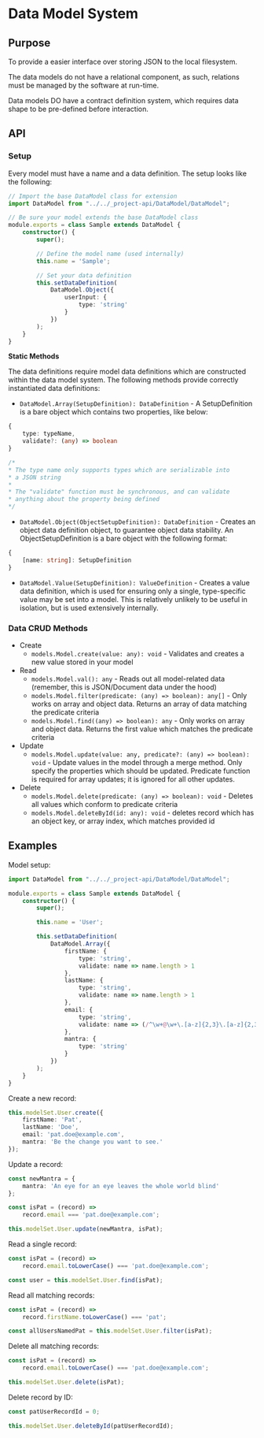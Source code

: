 # Data Model System #

## Purpose ##

To provide a easier interface over storing JSON to the local filesystem.

The data models do not have a relational component, as such, relations must be managed by the software at run-time.

Data models DO have a contract definition system, which requires data shape to be pre-defined before interaction.

## API ##

### Setup ###

Every model must have a name and a data definition.  The setup looks like the following:

```typescript
// Import the base DataModel class for extension
import DataModel from "../../_project-api/DataModel/DataModel";

// Be sure your model extends the base DataModel class
module.exports = class Sample extends DataModel {
    constructor() {
        super();

        // Define the model name (used internally)
        this.name = 'Sample';

        // Set your data definition
        this.setDataDefinition(
            DataModel.Object({
                userInput: {
                    type: 'string'
                }
            })
        );
    }
}
```

**Static Methods**

The data definitions require model data definitions which are constructed within the data model system.  The following methods provide correctly instantiated data definitions:

- `DataModel.Array(SetupDefinition): DataDefinition` - A SetupDefinition is a bare object which contains two properties, like below:

```typescript
{
    type: typeName,
    validate?: (any) => boolean
}

/*
* The type name only supports types which are serializable into 
* a JSON string
*
* The "validate" function must be synchronous, and can validate 
* anything about the property being defined
*/
```

- `DataModel.Object(ObjectSetupDefinition): DataDefinition` - Creates an object data definition object, to guarantee object data stability. An ObjectSetupDefinition is a bare object with the following format:

```typescript
{
    [name: string]: SetupDefinition
}
```

- `DataModel.Value(SetupDefinition): ValueDefinition` - Creates a value data definition, which is used for ensuring only a single, type-specific value may be set into a model. This is relatively unlikely to be useful in isolation, but is used extensively internally.

### Data CRUD Methods ###

- Create
    - `models.Model.create(value: any): void` - Validates and creates a new value stored in your model
- Read
    - `models.Model.val(): any` - Reads out all model-related data (remember, this is JSON/Document data under the hood)
    - `models.Model.filter(predicate: (any) => boolean): any[]` - Only works on array and object data. Returns an array of data matching the predicate criteria
    - `models.Model.find((any) => boolean): any` - Only works on array and object data. Returns the first value which matches the predicate criteria
- Update
    - `models.Model.update(value: any, predicate?: (any) => boolean): void` - Update values in the model through a merge method. Only specify the properties which should be updated. Predicate function is required for array updates; it is ignored for all other updates.
- Delete
    - `models.Model.delete(predicate: (any) => boolean): void` - Deletes all values which conform to predicate criteria
    - `models.Model.deleteById(id: any): void` - deletes record which has an object key, or array index, which matches provided id

## Examples ##

Model setup:

```typescript
import DataModel from "../../_project-api/DataModel/DataModel";

module.exports = class Sample extends DataModel {
    constructor() {
        super();

        this.name = 'User';

        this.setDataDefinition(
            DataModel.Array({
                firstName: {
                    type: 'string',
                    validate: name => name.length > 1
                },
                lastName: {
                    type: 'string',
                    validate: name => name.length > 1
                },
                email: {
                    type: 'string',
                    validate: name => (/^\w+@\w+\.[a-z]{2,3}\.[a-z]{2,3}$/i).test(name);
                },
                mantra: {
                    type: 'string'
                }
            })
        );
    }
}
```

Create a new record:

```typescript
this.modelSet.User.create({
    firstName: 'Pat',
    lastName: 'Doe',
    email: 'pat.doe@example.com',
    mantra: 'Be the change you want to see.'
});
```

Update a record:

```typescript
const newMantra = {
    mantra: 'An eye for an eye leaves the whole world blind'
};

const isPat = (record) => 
    record.email === 'pat.doe@example.com';

this.modelSet.User.update(newMantra, isPat);
```

Read a single record:

```typescript
const isPat = (record) => 
    record.email.toLowerCase() === 'pat.doe@example.com';

const user = this.modelSet.User.find(isPat);
```

Read all matching records:

```typescript
const isPat = (record) => 
    record.firstName.toLowerCase() === 'pat';

const allUsersNamedPat = this.modelSet.User.filter(isPat);
```

Delete all matching records:

```typescript
const isPat = (record) => 
    record.email.toLowerCase() === 'pat.doe@example.com';

this.modelSet.User.delete(isPat);
```

Delete record by ID:

```typescript
const patUserRecordId = 0;

this.modelSet.User.deleteById(patUserRecordId);
```